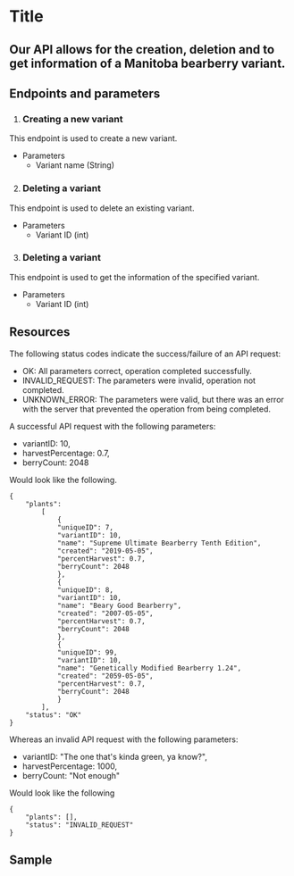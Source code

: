 
# Title

## Our API allows for the creation, deletion and to get information of a Manitoba bearberry variant.


## Endpoints and parameters 
1. ### Creating a new variant
 This endpoint is used to create a new variant.
   * Parameters  
      * Variant name (String)
  
2. ### Deleting a variant
This endpoint is used to delete an existing variant.
   * Parameters  
     * Variant ID (int)
   
3. ### Deleting a variant
This endpoint is used to get the information of the specified variant.
   * Parameters 
     * Variant ID (int)

## Resources

The following status codes indicate the success/failure of an API request:
* OK: All parameters correct, operation completed successfully.
* INVALID_REQUEST: The parameters were invalid, operation not completed.
* UNKNOWN_ERROR: The parameters were valid, but there was an error with the server that prevented the operation from being completed.

A successful API request with the following parameters:
* variantID: 10,
* harvestPercentage: 0.7,
* berryCount: 2048

Would look like the following.

```
{
    "plants": 
        [
            {
            "uniqueID": 7,
            "variantID": 10,
            "name": "Supreme Ultimate Bearberry Tenth Edition",
            "created": "2019-05-05",
            "percentHarvest": 0.7,
            "berryCount": 2048
            },
            {
            "uniqueID": 8,
            "variantID": 10,
            "name": "Beary Good Bearberry",
            "created": "2007-05-05",
            "percentHarvest": 0.7,
            "berryCount": 2048
            },
            {
            "uniqueID": 99,
            "variantID": 10,
            "name": "Genetically Modified Bearberry 1.24",
            "created": "2059-05-05",
            "percentHarvest": 0.7,
            "berryCount": 2048
            }
        ],
    "status": "OK"
}
```

Whereas an invalid API request with the following parameters:
* variantID: "The one that's kinda green, ya know?",
* harvestPercentage: 1000,
* berryCount: "Not enough"

Would look like the following

```
{
    "plants": [],
    "status": "INVALID_REQUEST"
}
```

## Sample
